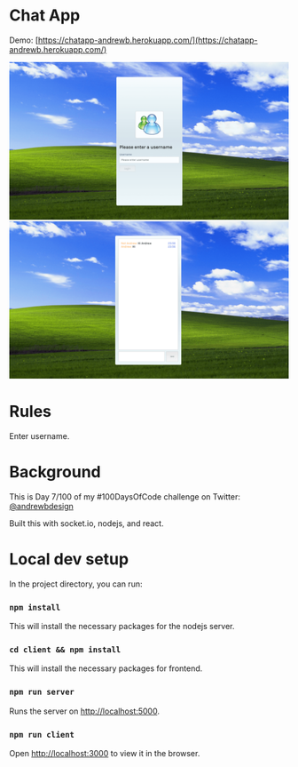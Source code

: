 # Chat App
Demo: [https://chatapp-andrewb.herokuapp.com/](https://chatapp-andrewb.herokuapp.com/)

![](images/screenshot.png)
![](images/screenshot2.png)

# Rules

Enter username.

# Background
This is Day 7/100 of my #100DaysOfCode challenge on Twitter: [@andrewbdesign](https://twitter.com/andrewbdesign)

Built this with socket.io, nodejs, and react.

# Local dev setup
In the project directory, you can run:

### `npm install`

This will install the necessary packages for the nodejs server.

### `cd client && npm install`

This will install the necessary packages for frontend.

### `npm run server`

Runs the server on [http://localhost:5000](http://localhost:5000).

### `npm run client`

Open [http://localhost:3000](http://localhost:3000) to view it in the browser.


